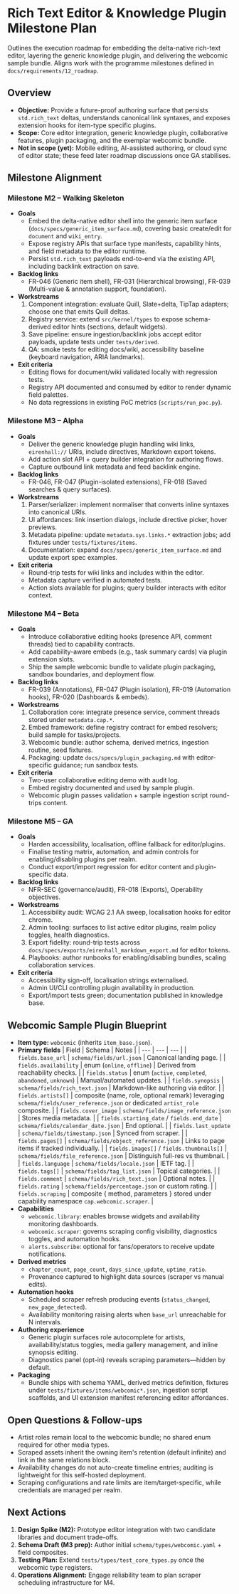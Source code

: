 # Rich Text Editor & Knowledge Plugin Milestone Plan

Outlines the execution roadmap for embedding the delta-native rich-text editor, layering the generic knowledge plugin, and delivering the webcomic sample bundle. Aligns work with the programme milestones defined in `docs/requirements/12_roadmap`.

## Overview
- **Objective:** Provide a future-proof authoring surface that persists `std.rich_text` deltas, understands canonical link syntaxes, and exposes extension hooks for item-type specific plugins.
- **Scope:** Core editor integration, generic knowledge plugin, collaborative features, plugin packaging, and the exemplar webcomic bundle.
- **Not in scope (yet):** Mobile editing, AI-assisted authoring, or cloud sync of editor state; these feed later roadmap discussions once GA stabilises.

## Milestone Alignment

### Milestone M2 – Walking Skeleton
- **Goals**
  - Embed the delta-native editor shell into the generic item surface (`docs/specs/generic_item_surface.md`), covering basic create/edit for `document` and `wiki_entry`.
  - Expose registry APIs that surface type manifests, capability hints, and field metadata to the editor runtime.
  - Persist `std.rich_text` payloads end-to-end via the existing API, including backlink extraction on save.
- **Backlog links**
  - FR-046 (Generic item shell), FR-031 (Hierarchical browsing), FR-039 (Multi-value & annotation support, foundation).
- **Workstreams**
  1. Component integration: evaluate Quill, Slate+delta, TipTap adapters; choose one that emits Quill deltas.
  2. Registry service: extend `src/kernel/types` to expose schema-derived editor hints (sections, default widgets).
  3. Save pipeline: ensure ingestion/backlink jobs accept editor payloads, update tests under `tests/derived`.
  4. QA: smoke tests for editing docs/wiki, accessibility baseline (keyboard navigation, ARIA landmarks).
- **Exit criteria**
  - Editing flows for document/wiki validated locally with regression tests.
  - Registry API documented and consumed by editor to render dynamic field palettes.
  - No data regressions in existing PoC metrics (`scripts/run_poc.py`).

### Milestone M3 – Alpha
- **Goals**
  - Deliver the generic knowledge plugin handling wiki links, `eirenhall://` URIs, include directives, Markdown export tokens.
  - Add action slot API + query builder integration for authoring flows.
  - Capture outbound link metadata and feed backlink engine.
- **Backlog links**
  - FR-046, FR-047 (Plugin-isolated extensions), FR-018 (Saved searches & query surfaces).
- **Workstreams**
  1. Parser/serializer: implement normaliser that converts inline syntaxes into canonical URIs.
  2. UI affordances: link insertion dialogs, include directive picker, hover previews.
  3. Metadata pipeline: update `metadata.sys.links.*` extraction jobs; add fixtures under `tests/fixtures/items`.
  4. Documentation: expand `docs/specs/generic_item_surface.md` and update export spec examples.
- **Exit criteria**
  - Round-trip tests for wiki links and includes within the editor.
  - Metadata capture verified in automated tests.
  - Action slots available for plugins; query builder interacts with editor context.

### Milestone M4 – Beta
- **Goals**
  - Introduce collaborative editing hooks (presence API, comment threads) tied to capability contracts.
  - Add capability-aware embeds (e.g., task summary cards) via plugin extension slots.
  - Ship the sample webcomic bundle to validate plugin packaging, sandbox boundaries, and deployment flow.
- **Backlog links**
  - FR-039 (Annotations), FR-047 (Plugin isolation), FR-019 (Automation hooks), FR-020 (Dashboards & embeds).
- **Workstreams**
  1. Collaboration core: integrate presence service, comment threads stored under `metadata.cap.*`.
  2. Embed framework: define registry contract for embed resolvers; build sample for tasks/projects.
  3. Webcomic bundle: author schema, derived metrics, ingestion routine, seed fixtures.
  4. Packaging: update `docs/specs/plugin_packaging.md` with editor-specific guidance; run sandbox tests.
- **Exit criteria**
  - Two-user collaborative editing demo with audit log.
  - Embed registry documented and used by sample plugin.
  - Webcomic plugin passes validation + sample ingestion script round-trips content.

### Milestone M5 – GA
- **Goals**
  - Harden accessibility, localisation, offline fallback for editor/plugins.
  - Finalise testing matrix, automation, and admin controls for enabling/disabling plugins per realm.
  - Conduct export/import regression for editor content and plugin-specific data.
- **Backlog links**
  - NFR-SEC (governance/audit), FR-018 (Exports), Operability objectives.
- **Workstreams**
  1. Accessibility audit: WCAG 2.1 AA sweep, localisation hooks for editor chrome.
  2. Admin tooling: surfaces to list active editor plugins, realm policy toggles, health diagnostics.
  3. Export fidelity: round-trip tests across `docs/specs/exports/eirenhall_markdown_export.md` for editor tokens.
  4. Playbooks: author runbooks for enabling/disabling bundles, scaling collaboration services.
- **Exit criteria**
  - Accessibility sign-off, localisation strings externalised.
  - Admin UI/CLI controlling plugin availability in production.
  - Export/import tests green; documentation published in knowledge base.

## Webcomic Sample Plugin Blueprint
- **Item type:** `webcomic` (inherits `item_base.json`).
- **Primary fields**
  | Field | Schema | Notes |
  | --- | --- | --- |
  | `fields.base_url` | `schema/fields/url.json` | Canonical landing page. |
  | `fields.availability` | enum (`online`, `offline`) | Derived from reachability checks. |
  | `fields.status` | enum (`active`, `completed`, `abandoned`, `unknown`) | Manual/automated updates. |
  | `fields.synopsis` | `schema/fields/rich_text.json` | Markdown-like authoring via editor. |
  | `fields.artists[]` | composite (name, role, optional remark) leveraging `schema/fields/user_reference.json` or dedicated `artist_role` composite. |
  | `fields.cover_image` | `schema/fields/image_reference.json` | Stores media metadata. |
  | `fields.starting_date` / `fields.end_date` | `schema/fields/calendar_date.json` | End optional. |
  | `fields.last_update` | `schema/fields/timestamp.json` | Synced from scraper. |
  | `fields.pages[]` | `schema/fields/object_reference.json` | Links to page items if tracked individually. |
  | `fields.images[]` / `fields.thumbnails[]` | `schema/fields/file_reference.json` | Distinguish full-res vs thumbnail. |
  | `fields.language` | `schema/fields/locale.json` | IETF tag. |
  | `fields.tags[]` | `schema/fields/tag_list.json` | Topical categories. |
  | `fields.comment` | `schema/fields/rich_text.json` | Optional notes. |
  | `fields.rating` | `schema/fields/percentage.json` or custom rating. |
  | `fields.scraping` | composite { method, parameters } stored under capability namespace `cap.webcomic.scraper`. |
- **Capabilities**
  - `webcomic.library`: enables browse widgets and availability monitoring dashboards.
  - `webcomic.scraper`: governs scraping config visibility, diagnostics toggles, and automation hooks.
  - `alerts.subscribe`: optional for fans/operators to receive update notifications.
- **Derived metrics**
  - `chapter_count`, `page_count`, `days_since_update`, `uptime_ratio`.
  - Provenance captured to highlight data sources (scraper vs manual edits).
- **Automation hooks**
  - Scheduled scraper refresh producing events (`status_changed`, `new_page_detected`).
  - Availability monitoring raising alerts when `base_url` unreachable for N intervals.
- **Authoring experience**
  - Generic plugin surfaces role autocomplete for artists, availability/status toggles, media gallery management, and inline synopsis editing.
  - Diagnostics panel (opt-in) reveals scraping parameters—hidden by default.
- **Packaging**
  - Bundle ships with schema YAML, derived metrics definition, fixtures under `tests/fixtures/items/webcomic*.json`, ingestion script scaffolds, and UI extension manifest referencing editor affordances.

## Open Questions & Follow-ups
- Artist roles remain local to the webcomic bundle; no shared enum required for other media types.
- Scraped assets inherit the owning item's retention (default infinite) and link in the same relations block.
- Availability changes do not auto-create timeline entries; auditing is lightweight for this self-hosted deployment.
- Scraping configurations and rate limits are item/target-specific, while credentials are managed per realm.

## Next Actions
1. **Design Spike (M2):** Prototype editor integration with two candidate libraries and document trade-offs.
2. **Schema Draft (M3 prep):** Author initial `schema/types/webcomic.yaml` + field composites.
3. **Testing Plan:** Extend `tests/types/test_core_types.py` once the webcomic type registers.
4. **Operations Alignment:** Engage reliability team to plan scraper scheduling infrastructure for M4.
